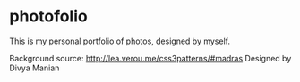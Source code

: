 # photofolio

This is my personal portfolio of photos, designed by myself.

Background source: http://lea.verou.me/css3patterns/#madras
Designed by Divya Manian
